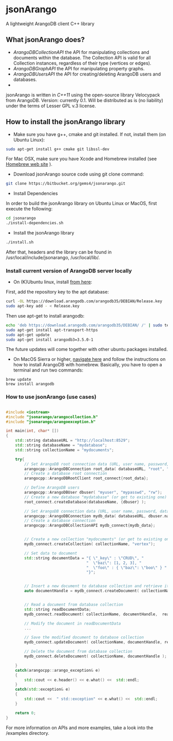 # jsonArango

A lightweight ArangoDB client C++ library

## What jsonArango does?

* _ArangoDBCollectionAPI_   the API for manipulating collections and documents within the database. The Collection API is valid for all Collection instances, regardless of their type (vertices or edges).
* _ArangoDBGraphAPI_   the API for manipulating property graphs.
* _ArangoDBUsersAPI_   the API for creating/deleting ArangoDB users and databases.
* 
jsonArango is written in _C++11_ using the open-source library Velocypack from ArangoDB.
Version: currently 0.1.
Will be distributed as is (no liability) under the terms of Lesser GPL v.3 license.

## How to install the jsonArango library

* Make sure you have g++, cmake and git installed. If not, install them (on Ubuntu Linux):

```sh
sudo apt-get install g++ cmake git libssl-dev
```
For Mac OSX, make sure you have Xcode and Homebrew installed (see [Homebrew web site](http://brew.sh) ).

* Download jsonArango source code using git clone command:

```sh
git clone https://bitbucket.org/gems4/jsonarango.git
```

* Install Dependencies

In order to build the jsonArango library on Ubuntu Linux or MacOS, first execute the following:

```sh
cd jsonarango
./install-dependencies.sh
```

* Install the jsonArango library

```sh
./install.sh
```

After that, headers and the library can be found in /usr/local/include/jsonarango, /usr/local/lib/.


### Install current version of ArangoDB server locally

* On (K)Ubuntu linux, install [from here](https://www.arangodb.com/download-major/ubuntu/):

First, add the repository key to the apt database:

```sh
curl -OL https://download.arangodb.com/arangodb35/DEBIAN/Release.key
sudo apt-key add - < Release.key
```

Then use apt-get to install arangodb:

```sh
echo 'deb https://download.arangodb.com/arangodb35/DEBIAN/ /' | sudo tee /etc/apt/sources.list.d/arangodb.list
sudo apt-get install apt-transport-https
sudo apt-get update
sudo apt-get install arangodb3=3.5.0-1
```

The future updates will come together with other ubuntu packages installed.

* On MacOS Sierra or higher, [navigate here](https://www.arangodb.com/docs/stable/installation-mac-osx.html) and follow the instructions on how to install ArangoDB with homebrew. Basically, you have to open a terminal and run two commands:

~~~
brew update
brew install arangodb
~~~

### How to use jsonArango (use cases)

```c++

#include <iostream>
#include "jsonarango/arangocollection.h"
#include "jsonarango/arangoexception.h"

int main(int, char* [])
{
    std::string databaseURL = "http://localhost:8529";
    std::string databaseName = "mydatabase";
    std::string collectionName = "mydocuments";

    try{
        // Set ArangoDB root connection data (URL, user name, password, database name)
        arangocpp::ArangoDBConnection root_data( databaseURL, "root", "", "_system");
        // Create a database root connection
        arangocpp::ArangoDBRootClient root_connect{root_data};

        // Define ArangoDB users
        arangocpp::ArangoDBUser dbuser( "myuser", "mypasswd", "rw");
        // Create a new database "mydatabase" (or get to existing one)
        root_connect.createDatabase(databaseName, {dbuser} );

        // Set ArangoDB connection data (URL, user name, password, database name)
        arangocpp::ArangoDBConnection mydb_data( databaseURL, dbuser.name, dbuser.password, databaseName);
        // Create a database connection
        arangocpp::ArangoDBCollectionAPI mydb_connect{mydb_data};


        // Create a new collection "mydocuments" (or get to existing one)
        mydb_connect.createCollection( collectionName, "vertex");

        // Set data to document
        std::string documentData = "{ \"_key\" : \"CRUD\", "
                                   "  \"baz\": [1, 2, 3], "
                                   "  \"foo\" : { \"baz\": \"boo\" } "
                                   "}";


        // Insert a new document to database collection and retrieve its handle
        auto documentHandle = mydb_connect.createDocument( collectionName, documentData );


        // Read a document from database collection
        std::string readDocumentData;
        mydb_connect.readDocument( collectionName, documentHandle,  readDocumentData);

        // Modify the document in readDocumentData
        ...

        // Save the modified document to database collection
        mydb_connect.updateDocument( collectionName, documentHandle, readDocumentData );

        // Delete the document from database collection
        mydb_connect.deleteDocument( collectionName, documentHandle );

    }
    catch(arangocpp::arango_exception& e)
    {
        std::cout << e.header() << e.what() <<  std::endl;
    }
    catch(std::exception& e)
    {
        std::cout <<  " std::exception" << e.what() <<  std::endl;
    }

    return 0;
}

```

For more information on APIs and more examples, take a look into the /examples directory.

